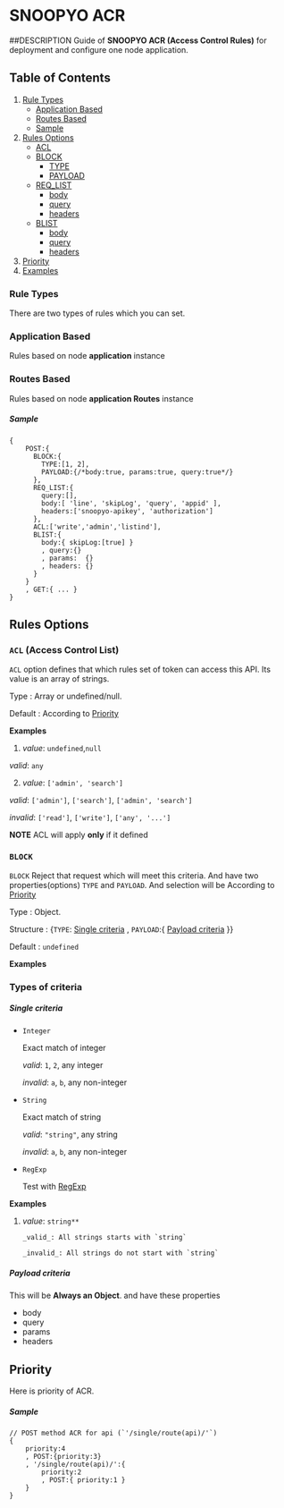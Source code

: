 # SNOOPYO ACR

##DESCRIPTION
Guide of **SNOOPYO ACR (Access Control Rules)** for deployment and configure one node application.

Table of Contents
-----------------

1. [Rule Types](#rule-types)
	- [Application Based](#application-based)
	- [Routes Based](#routes-based)
	- [Sample](#sample)
2. [Rules Options](#rules-options)
	- [ACL](#acl)
	- [BLOCK](#block)
		- [TYPE](#type)
		- [PAYLOAD](#payload)
	- [REQ_LIST](#required-list)
		- [body](#body)
		- [query](#query)
		- [headers](#headers)
	- [BLIST](#black-list)
		- [body](#body)
		- [query](#query)
		- [headers](#headers)
3. [Priority](#priority)
4. [Examples](#priority)


### Rule Types
There are two types of rules which you can set.
	
### Application Based
Rules based on node **application** instance

### Routes Based
Rules based on node **application Routes** instance
##### Sample
	{
		POST:{
		  BLOCK:{
		  	TYPE:[1, 2],
		  	PAYLOAD:{/*body:true, params:true, query:true*/}
		  },
		  REQ_LIST:{
		  	query:[],
		  	body:[ 'line', 'skipLog', 'query', 'appid' ],
		  	headers:['snoopyo-apikey', 'authorization']
		  },
		  ACL:['write','admin','listind'],
		  BLIST:{
		  	body:{ skipLog:[true] }
		  	, query:{}
		  	, params:  {}
		  	, headers: {}
		  }
		}
		, GET:{ ... }
	}

Rules Options
-------------

### `ACL` (Access Control List)

`ACL` option defines that which rules set of token can access this API. Its value is an array of strings.

Type : Array or undefined/null.

Default : According to [Priority](#priority)


__Examples__

1.  _value_: `undefined`,`null`

  _valid_: `any`

2.  _value_: `['admin', 'search']`

  _valid_: `['admin']`, `['search']`, `['admin', 'search']`
  
  _invalid_: `['read']`, `['write']`, `['any', '...']`

**NOTE** ACL will apply **only** if it defined



### `BLOCK`

`BLOCK` Reject that request which will meet this criteria. And have two properties(options) `TYPE` and `PAYLOAD`. And selection will be According to [Priority](#priority)

Type : Object.

Structure : {`TYPE`: [Single criteria](#single-criteria) , `PAYLOAD`:{ [Payload criteria](#payload-criteria) }}

Default : `undefined`

__Examples__




### Types of criteria
##### Single criteria
- `Integer`
	
	Exact match of integer
	
	_valid_: `1`, `2`, any integer
	
	_invalid_: `a`, `b`, any non-integer

- `String`
	
	Exact match of string
	
	_valid_: `"string"`, any string
	
	_invalid_: `a`, `b`, any non-integer

- `RegExp`
	
	Test with [RegExp][RegExp]
	
__Examples__

1.	_value_: `string**`

		_valid_: All strings starts with `string`

		_invalid_: All strings do not start with `string`
	


##### Payload criteria
This will be **Always an Object**. and have these properties

- body
- query
- params
- headers

Priority
-------------
Here is priority of ACR.

##### Sample
	// POST method ACR for api (`'/single/route(api)/'`)
	{
		priority:4
		, POST:{priority:3}
		, '/single/route(api)/':{
			priority:2
			, POST:{ priority:1 }
		}
	}



[RegExp]: https://developer.mozilla.org/en/docs/Web/JavaScript/Reference/Global_Objects/RegExp
